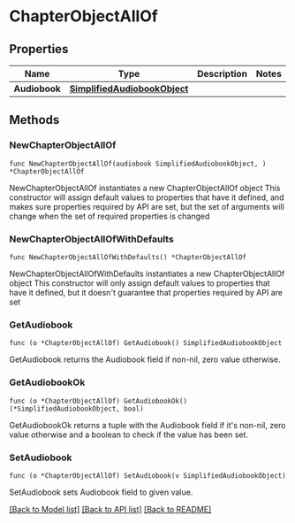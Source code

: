 # ChapterObjectAllOf

## Properties

Name | Type | Description | Notes
------------ | ------------- | ------------- | -------------
**Audiobook** | [**SimplifiedAudiobookObject**](SimplifiedAudiobookObject.md) |  | 

## Methods

### NewChapterObjectAllOf

`func NewChapterObjectAllOf(audiobook SimplifiedAudiobookObject, ) *ChapterObjectAllOf`

NewChapterObjectAllOf instantiates a new ChapterObjectAllOf object
This constructor will assign default values to properties that have it defined,
and makes sure properties required by API are set, but the set of arguments
will change when the set of required properties is changed

### NewChapterObjectAllOfWithDefaults

`func NewChapterObjectAllOfWithDefaults() *ChapterObjectAllOf`

NewChapterObjectAllOfWithDefaults instantiates a new ChapterObjectAllOf object
This constructor will only assign default values to properties that have it defined,
but it doesn't guarantee that properties required by API are set

### GetAudiobook

`func (o *ChapterObjectAllOf) GetAudiobook() SimplifiedAudiobookObject`

GetAudiobook returns the Audiobook field if non-nil, zero value otherwise.

### GetAudiobookOk

`func (o *ChapterObjectAllOf) GetAudiobookOk() (*SimplifiedAudiobookObject, bool)`

GetAudiobookOk returns a tuple with the Audiobook field if it's non-nil, zero value otherwise
and a boolean to check if the value has been set.

### SetAudiobook

`func (o *ChapterObjectAllOf) SetAudiobook(v SimplifiedAudiobookObject)`

SetAudiobook sets Audiobook field to given value.



[[Back to Model list]](../README.md#documentation-for-models) [[Back to API list]](../README.md#documentation-for-api-endpoints) [[Back to README]](../README.md)


